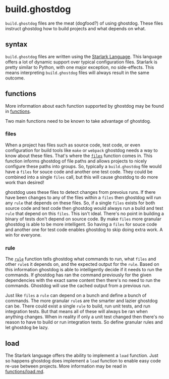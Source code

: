 # build.ghostdog

`build.ghostdog` files are the meat (dogfood?) of using ghostdog. These files instruct ghostdog how
to build projects and what depends on what.

## syntax

`build.ghostdog` files are written using the [Starlark Language](https://github.com/google/starlark-go/blob/master/doc/spec.md).
This language offers a lot of dynamic support over typical configuration files. Starlark is pretty similar to Python, with one
major exception, no side-effects. This means interpreting `build.ghostdog` files will always result in the same outcome.

## functions

More information about each function supported by ghostdog may be found in [functions](functions).

Two main functions need to be known to take advantage of ghostdog.

### files

When a project has files such as source code, test code, or even configuration for build tools like `make` or `webpack` ghostdog
needs a way to know about these files. That's where the [`files`](functions/files.md) function comes in. This function informs
ghostdog of file paths and allows projects to nicely configure these paths into groups. So, typically a `build.ghostdog` file
would have a `files` for souce code and another one test code. They could be combined into a single `files` call, but this will
cause ghostdog to do more work than desired!

ghostdog uses these files to detect changes from prevoius runs. If there have been changes to any of the files within a `files` then
ghostdog will run any `rule` that depends on these files. So, if a single `files` exists for both source code and test code then ghostdog
would always run a build and test `rule` that depend on this `files`. This isn't ideal. There's no point in building a binary of tests don't
depend on source code. By make `files` more granular ghostdog is able to be more intelligent. So having a `files` for souce code and another
one for test code enables ghostdog to skip doing extra work. A win for everyone.

### rule

The [`rule`](functions/rule.md) function tells ghostdog what commands to run, what `files` and other `rule`s it depends on, and the expected
output for the `rule`. Based on this information ghostdog is able to intelligently decide if it needs to run the commands. If ghostdog has ran
the command previously for the given dependencies with the exact same content then there's no need to run the commands. Ghostdog will use the
cached output from a previous run.

Just like `files` a `rule` can depend on a bunch and define a bunch of commands. The more granular `rule`s are the smarter and lazier ghostdog can
be. There could exist a single `rule` to build, run unit tests, and run integration tests. But that means all of these will always be ran when
anything changes. When in reality if only a unit test changed then there's no reason to have to build or run integration tests. So define granular
rules and let ghostdog be lazy.

## load

The Starlark language offers the ability to implement a `load` function. Just so happens ghostdog does implement a `load` function to enable
easy code re-use between projects. More information may be read in [functions/load.md](functions/load.md).
